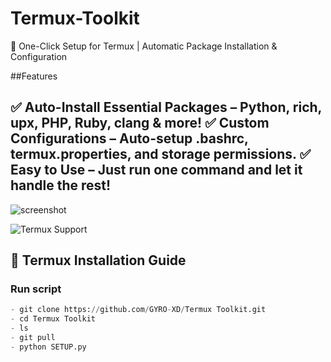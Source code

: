 # Termux-Toolkit
🔧 One-Click Setup for Termux | Automatic Package Installation &amp; Configuration


##Features

✅ **Auto-Install Essential Packages** – Python, rich, upx, PHP, Ruby, clang & more!
✅ **Custom Configurations** – Auto-setup .bashrc, termux.properties, and storage permissions.
✅ **Easy to Use** – Just run one command and let it handle the rest!
---

![screenshot](https://img.shields.io/badge/Termux-Fully_Supported-9cf)


![Termux Support](https://img.shields.io/badge/Termux-Fully_Supported-9cf)

## 📱 Termux Installation Guide

### Run script
```python
- git clone https://github.com/GYRO-XD/Termux Toolkit.git
- cd Termux Toolkit
- ls
- git pull
- python SETUP.py
```
